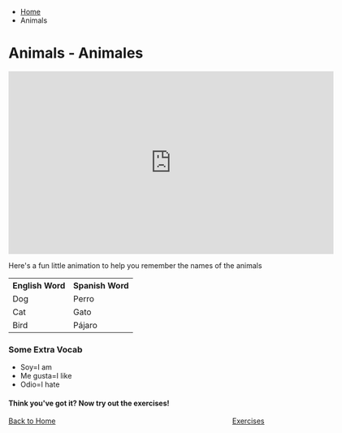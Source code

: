 <ul class="breadcrumb">
  <li><a href="index.html">Home</a></li>
  <li>Animals</li>
</ul>

<h1>Animals - Animales</h1>

<iframe width="640" height="360" src="https://www.powtoon.com/embed/e8jHnrZopad/" frameborder="0"></iframe>

<p>Here's a fun little animation to help you remember the names of the animals</p>


<table>
  <tr>
    <th>English Word</th>
    <th>Spanish Word</th>
  </tr>
  <tr>
    <td>Dog</td>
    <td>Perro</td>
  </tr>
  <tr>
    <td>Cat</td>
    <td>Gato</td>
  </tr>
  <tr>
    <td>Bird</td>
    <td>Pájaro</td>
  </tr>
  </table>
  
  <h3>Some Extra Vocab</h3>
  
  <ul>
  <li>Soy=I am</li>
  <li>Me gusta=I like</li>
  <li>Odio=I hate</li>
  </ul>
  
  
  
  <h4>Think you've got it? Now try out the exercises!</h4>
  


<p>
  <a style="float:left;" href="index.html">Back to Home</a>
  <a style="float:right;" href="page6.html">Exercises</a>
  </p>
  <div style="clear:both;"></div>

